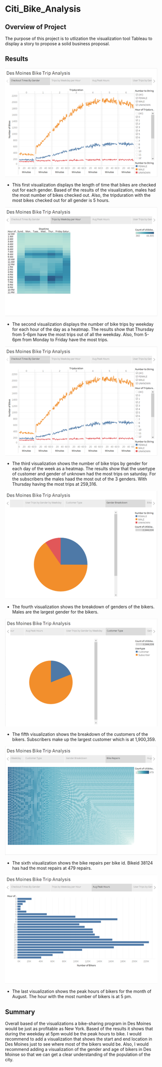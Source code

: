 # Citi_Bike_Analysis
## Overview of Project
The purpose of this project is to utlization the visualization tool Tableau to display a story to propose a solid business proposal.
## Results

![viz1](https://github.com/ducluu27/Citi_Bike_Analysis/blob/main/Images/Checkout%20Times%20by%20Gender.png)

 - This first visualization displays the length of time that bikes are checked out for each gender. Based of the results of the visualization, males had the most number of bikes checked out. Also, the tripduration with the most bikes checked out for all gender is 5 hours.
 
 ![viz1](https://github.com/ducluu27/Citi_Bike_Analysis/blob/main/Images/Trip%20by%20Weekday%20for%20Each%20Hour%20Heatmap.png)
 
 - The second visualization displays the number of bike trips by weekday for each hour of the day as a heatmap. The results show that Thursday from 5-6pm have the most  trips out of all the weekday. Also, from 5-6pm from Monday to Friday have the most trips.
 
 ![viz1](https://github.com/ducluu27/Citi_Bike_Analysis/blob/main/Images/Checkout%20Times%20by%20Gender.png)
 
  - The third visualization shows the number of bike trips by gender for each day of the week as a heatmap. The results show that the usertype of customer and gender of unknown had the most trips on saturday. For the subscribers the males haad the most out of the 3 genders. With Thursday having the most trips at 259,316. 
  
 ![viz1](https://github.com/ducluu27/Citi_Bike_Analysis/blob/main/Images/Customer%20by%20Gender.png)
   - The fourth visualization shows the breakdown of genders of the bikers. Males are the largest gender for the bikers.
   
  ![viz1](https://github.com/ducluu27/Citi_Bike_Analysis/blob/main/Images/Customer%20Type.png)
   - The fifth visualization shows the breakdown of the customers of the bikers. Subscribers make up the largest customer which is at 1,900,359.
   
  ![viz1](https://github.com/ducluu27/Citi_Bike_Analysis/blob/main/Images/Bike%20Repairs.png)
    
  - The sixth visualization shows the bike repairs per bike id. Bikeid 38124 has had the most repairs at 479 repairs.
    
 ![viz1](https://github.com/ducluu27/Citi_Bike_Analysis/blob/main/Images/Aug%20Peak%20Hours.png)
     
- The last visualization shows the peak hours of bikers for the month of August. The hour with the most number of bikers is at 5 pm.

## Summary

Overall based of the visualizations a bike-sharing program in Des Moines would be just as profitable as New York. Based of the results it shows that during the weekday at 5pm would be the peak hours to bike. I would recommend to add a visualization that shows the start and end location in Des Moines just to see where most of the bikers would be. Also, I would recommend adding a visualization of the gender and age of bikers in Des Moinse so that we can get a clear understanding of the population of the city. 
     
